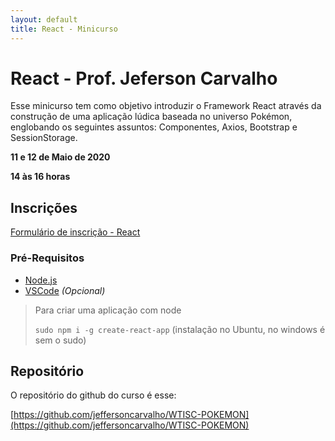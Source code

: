 ```yaml
---
layout: default
title: React - Minicurso
---
```


# React - Prof. Jeferson Carvalho

Esse minicurso tem como objetivo introduzir o Framework React através da construção de uma aplicação lúdica baseada no universo Pokémon, englobando os seguintes assuntos: Componentes, Axios, Bootstrap e SessionStorage.


<i class="fa fa-calendar-check-o" aria-hidden="true" style="color: #159957"></i> **11 e 12 de Maio de 2020**

<i class="fa fa-clock-o" aria-hidden="true" style="color: #159957"></i> **14 às 16 horas**

## Inscrições

[Formulário de inscrição - React](https://bit.ly/2YHpOHa)

### Pré-Requisitos

* [Node.js](https://nodejs.org/en/)
* [VSCode](https://code.visualstudio.com/) *(Opcional)*
  
> Para criar uma aplicação com node
> 
> ``sudo npm i -g create-react-app`` (instalação no Ubuntu, no windows é sem o sudo)

## Repositório 

O repositório do github do curso é esse:

[https://github.com/jeffersoncarvalho/WTISC-POKEMON](https://github.com/jeffersoncarvalho/WTISC-POKEMON)